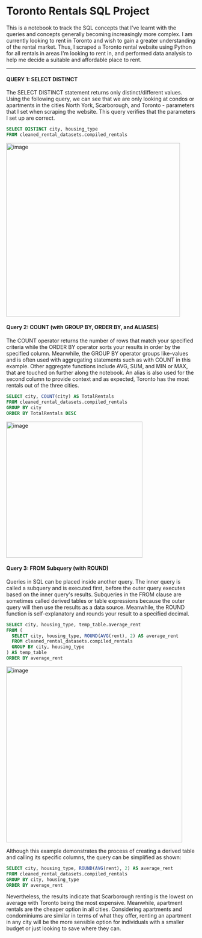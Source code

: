 # Toronto Rentals SQL Project

This is a notebook to track the SQL concepts that I've learnt with the queries and concepts generally becoming increasingly more complex. I am currently looking to rent in Toronto and wish to gain a greater understanding of the rental market. Thus, I scraped a Toronto rental website using Python for all rentals in areas I'm looking to rent in, and performed data analysis to help me decide a suitable and affordable place to rent.

---

#### QUERY 1: SELECT DISTINCT
The SELECT DISTINCT statement returns only distinct/different values. Using the following query, we can see that we are only looking at condos or apartments in the cities North York, Scarborough, and Toronto - parameters that I set when scraping the website. This query verifies that the parameters I set up are correct.

```sql
SELECT DISTINCT city, housing_type
FROM cleaned_rental_datasets.compiled_rentals
```
<img width="462" alt="image" src="https://github.com/jonn1723/jonn1723.github.io/assets/127183309/07a8a01a-3a87-4596-a8a2-6535c9fa841b">

#### Query 2: COUNT (with GROUP BY, ORDER BY, and ALIASES)
The COUNT operator returns the number of rows that match your specified criteria while the ORDER BY operator sorts your results in order by the specified column. Meanwhile, the GROUP BY operator groups like-values and is often used with aggregating statements such as with COUNT in this example. Other aggregate functions include AVG, SUM, and MIN or MAX, that are touched on further along the notebook. An alias is also used for the second column to provide context and as expected, Toronto has the most rentals out of the three cities.

```sql
SELECT city, COUNT(city) AS TotalRentals
FROM cleaned_rental_datasets.compiled_rentals
GROUP BY city
ORDER BY TotalRentals DESC
```
<img width="362" alt="image" src="https://github.com/jonn1723/jonn1723.github.io/assets/127183309/f9424127-70c6-4364-bac4-d4c7242808aa">

#### Query 3: FROM Subquery (with ROUND)
Queries in SQL can be placed inside another query. The inner query is called a subquery and is executed first, before the outer query executes based on the inner query's results. Subqueries in the FROM clause are sometimes called derived tables or table expressions because the outer query will then use the results as a data source. Meanwhile, the ROUND function is self-explanatory and rounds your result to a specified decimal.

```sql
SELECT city, housing_type, temp_table.average_rent
FROM (
  SELECT city, housing_type, ROUND(AVG(rent), 2) AS average_rent
  FROM cleaned_rental_datasets.compiled_rentals
  GROUP BY city, housing_type
) AS temp_table
ORDER BY average_rent 
```
<img width="468" alt="image" src="https://github.com/jonn1723/jonn1723.github.io/assets/127183309/2d7e4b57-79d2-489b-badf-ebec47d59bbf">

Although this example demonstrates the process of creating a derived table and calling its specific columns, the query can be simplified as shown:

```sql
SELECT city, housing_type, ROUND(AVG(rent), 2) AS average_rent
FROM cleaned_rental_datasets.compiled_rentals
GROUP BY city, housing_type
ORDER BY average_rent 
```

Nevertheless, the results indicate that Scarborough renting is the lowest on average with Toronto being the most expensive. Meanwhile, apartment rentals are the cheaper option in all cities. Considering apartments and condominiums are similar in terms of what they offer, renting an apartment in any city will be the more sensible option for individuals with a smaller budget or just looking to save where they can.
